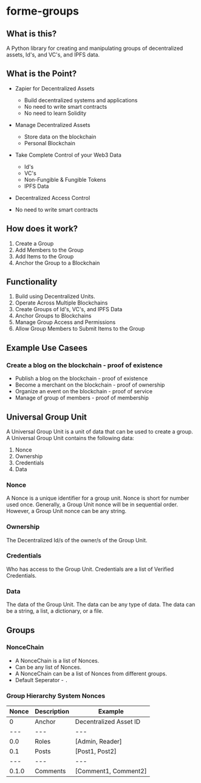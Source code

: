 # forme-groups

## What is this?
A Python library for creating and manipulating groups of decentralized assets, Id's, and VC's, and IPFS data.

## What is the Point?
* Zapier for Decentralized Assets
    * Build decentralized systems and applications
    * No need to write smart contracts
    * No need to learn Solidity

* Manage Decentralized Assets
    * Store data on the blockchain
    * Personal Blockchain

* Take Complete Control of your Web3 Data
    * Id's
    * VC's
    * Non-Fungible & Fungible Tokens
    * IPFS Data

* Decentralized Access Control
* No need to write smart contracts

## How does it work?
1. Create a Group
2. Add Members to the Group
3. Add Items to the Group
4. Anchor the Group to a Blockchain

## Functionality
1. Build using Decentralized Units.
2. Operate Across Multiple Blockchains
3. Create Groups of Id's, VC's, and IPFS Data
4. Anchor Groups to Blockchains
5. Manage Group Access and Permissions
6. Allow Group Members to Submit Items to the Group


## Example Use Casees

### Create a blog on the blockchain - proof of existence
* Publish a blog on the blockchain - proof of existence
* Become a merchant on the blockchain - proof of ownership
* Organize an event on the blockchain - proof of service
* Manage of group of members - proof of membership


## Universal Group Unit
A Universal Group Unit is a unit of data that can be used to create a group. A Universal Group Unit contains the following data:
1. Nonce
2. Ownership
3. Credentials
4. Data

### Nonce
A Nonce is a unique identifier for a group unit. Nonce is short for number used once. Generally, a Group Unit nonce will be in sequential order. However, a Group Unit nonce can be any string.

### Ownership
The Decentralized Id/s of the owner/s of the Group Unit.

### Credentials
Who has access to the Group Unit. Credentials are a list of Verified Credentials.

### Data
The data of the Group Unit. The data can be any type of data. The data can be a string, a list, a dictionary, or a file.


## Groups

### NonceChain
* A NonceChain is a list of Nonces.
* Can be any list of Nonces.
* A NonceChain can be a list of Nonces from different groups.
* Default Seperator - ```.```




### Group Hierarchy System Nonces
| Nonce | Description | Example |
| --- | --- | --- |
| 0 | Anchor |  Decentralized Asset ID |
| --- | --- | --- |
| 0.0 | Roles |  [Admin, Reader] |
| 0.1 | Posts |  [Post1, Post2] |
| --- | --- | --- |
| 0.1.0 | Comments |  [Comment1, Comment2] |

